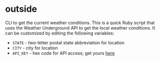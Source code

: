 # outside
CLI to get the current weather conditions. This is a quick Ruby script that
uses the Weather Underground API to get the local weather conditions. It can
be customized by editing the following variables:

* `STATE` - two-letter postal state abbreviation for location
* `CITY` - city for location
* `API_KEY` - hex code for API access; get yours [here](https://www.wunderground.com/weather/api/)

